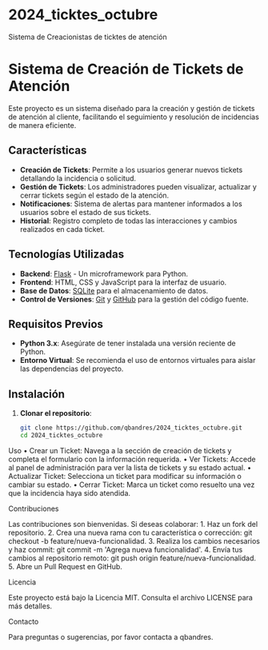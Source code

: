 # 2024_ticktes_octubre
Sistema de Creacionistas de ticktes de atención
# Sistema de Creación de Tickets de Atención

Este proyecto es un sistema diseñado para la creación y gestión de tickets de atención al cliente, facilitando el seguimiento y resolución de incidencias de manera eficiente.

## Características

- **Creación de Tickets**: Permite a los usuarios generar nuevos tickets detallando la incidencia o solicitud.
- **Gestión de Tickets**: Los administradores pueden visualizar, actualizar y cerrar tickets según el estado de la atención.
- **Notificaciones**: Sistema de alertas para mantener informados a los usuarios sobre el estado de sus tickets.
- **Historial**: Registro completo de todas las interacciones y cambios realizados en cada ticket.

## Tecnologías Utilizadas

- **Backend**: [Flask](https://flask.palletsprojects.com/) - Un microframework para Python.
- **Frontend**: HTML, CSS y JavaScript para la interfaz de usuario.
- **Base de Datos**: [SQLite](https://www.sqlite.org/) para el almacenamiento de datos.
- **Control de Versiones**: [Git](https://git-scm.com/) y [GitHub](https://github.com/) para la gestión del código fuente.

## Requisitos Previos

- **Python 3.x**: Asegúrate de tener instalada una versión reciente de Python.
- **Entorno Virtual**: Se recomienda el uso de entornos virtuales para aislar las dependencias del proyecto.

## Instalación

1. **Clonar el repositorio**:

   ```bash
   git clone https://github.com/qbandres/2024_ticktes_octubre.git
   cd 2024_ticktes_octubre

  Uso
	•	Crear un Ticket: Navega a la sección de creación de tickets y completa el formulario con la información requerida.
	•	Ver Tickets: Accede al panel de administración para ver la lista de tickets y su estado actual.
	•	Actualizar Ticket: Selecciona un ticket para modificar su información o cambiar su estado.
	•	Cerrar Ticket: Marca un ticket como resuelto una vez que la incidencia haya sido atendida.

Contribuciones

Las contribuciones son bienvenidas. Si deseas colaborar:
	1.	Haz un fork del repositorio.
	2.	Crea una nueva rama con tu característica o corrección: git checkout -b feature/nueva-funcionalidad.
	3.	Realiza los cambios necesarios y haz commit: git commit -m 'Agrega nueva funcionalidad'.
	4.	Envía tus cambios al repositorio remoto: git push origin feature/nueva-funcionalidad.
	5.	Abre un Pull Request en GitHub.

Licencia

Este proyecto está bajo la Licencia MIT. Consulta el archivo LICENSE para más detalles.

Contacto

Para preguntas o sugerencias, por favor contacta a qbandres.
